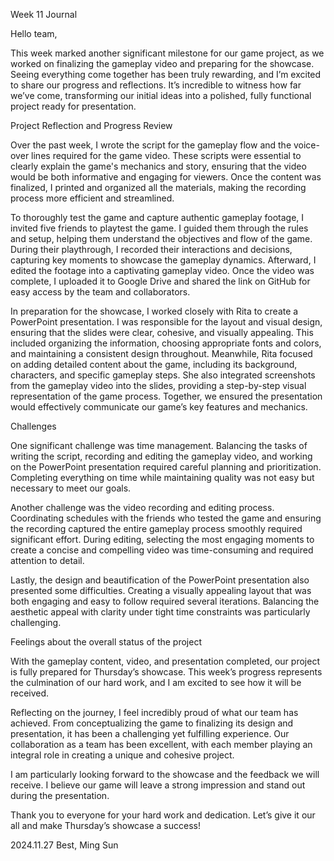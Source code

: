 Week 11 Journal  


Hello team,  

This week marked another significant milestone for our game project, as we worked on finalizing the gameplay video and preparing for the showcase. Seeing everything come together has been truly rewarding, and I’m excited to share our progress and reflections. It’s incredible to witness how far we’ve come, transforming our initial ideas into a polished, fully functional project ready for presentation.  


Project Reflection and Progress Review

Over the past week, I wrote the script for the gameplay flow and the voice-over lines required for the game video. These scripts were essential to clearly explain the game's mechanics and story, ensuring that the video would be both informative and engaging for viewers. Once the content was finalized, I printed and organized all the materials, making the recording process more efficient and streamlined.  

To thoroughly test the game and capture authentic gameplay footage, I invited five friends to playtest the game. I guided them through the rules and setup, helping them understand the objectives and flow of the game. During their playthrough, I recorded their interactions and decisions, capturing key moments to showcase the gameplay dynamics. Afterward, I edited the footage into a captivating gameplay video. Once the video was complete, I uploaded it to Google Drive and shared the link on GitHub for easy access by the team and collaborators.  

In preparation for the showcase, I worked closely with Rita to create a PowerPoint presentation. I was responsible for the layout and visual design, ensuring that the slides were clear, cohesive, and visually appealing. This included organizing the information, choosing appropriate fonts and colors, and maintaining a consistent design throughout. Meanwhile, Rita focused on adding detailed content about the game, including its background, characters, and specific gameplay steps. She also integrated screenshots from the gameplay video into the slides, providing a step-by-step visual representation of the game process. Together, we ensured the presentation would effectively communicate our game’s key features and mechanics.  


Challenges

One significant challenge was time management. Balancing the tasks of writing the script, recording and editing the gameplay video, and working on the PowerPoint presentation required careful planning and prioritization. Completing everything on time while maintaining quality was not easy but necessary to meet our goals.

Another challenge was the video recording and editing process. Coordinating schedules with the friends who tested the game and ensuring the recording captured the entire gameplay process smoothly required significant effort. During editing, selecting the most engaging moments to create a concise and compelling video was time-consuming and required attention to detail.

Lastly, the design and beautification of the PowerPoint presentation also presented some difficulties. Creating a visually appealing layout that was both engaging and easy to follow required several iterations. Balancing the aesthetic appeal with clarity under tight time constraints was particularly challenging.


Feelings about the overall status of the project

With the gameplay content, video, and presentation completed, our project is fully prepared for Thursday’s showcase. This week’s progress represents the culmination of our hard work, and I am excited to see how it will be received.

Reflecting on the journey, I feel incredibly proud of what our team has achieved. From conceptualizing the game to finalizing its design and presentation, it has been a challenging yet fulfilling experience. Our collaboration as a team has been excellent, with each member playing an integral role in creating a unique and cohesive project.

I am particularly looking forward to the showcase and the feedback we will receive. I believe our game will leave a strong impression and stand out during the presentation.

Thank you to everyone for your hard work and dedication. Let’s give it our all and make Thursday’s showcase a success!  

2024.11.27
Best,
Ming Sun
